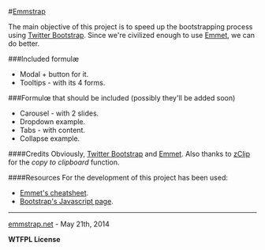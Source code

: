 #[Emmstrap](http://emmstrap.net)

The main objective of this project is to speed up the bootstrapping process using [Twitter Bootstrap](https://github.com/twbs/bootstrap). Since we're civilized enough to use [Emmet](http://emmet.io/), we can do better.

###Included formulæ

  * Modal + button for it.
  * Tooltips - with its 4 forms.

###Formulœ that should be included (possibly they'll be added soon)
  * Carousel - with 2 slides.
  * Dropdown example.
  * Tabs - with content.
  * Collapse example.

####Credits
Obviously, [Twitter Bootstrap](https://github.com/twbs/bootstrap) and [Emmet](http://emmet.io/). Also thanks to [zClip](https://github.com/patricklodder/jquery-zclip) for the _copy to clipboard_ function.

####Resources
For the development of this project has been used:

  * [Emmet's cheatsheet](http://docs.emmet.io/cheat-sheet/).
  * [Bootstrap's Javascript page](http://getbootstrap.com/javascript/).
  
_______
[emmstrap.net](emmstrap.net) - May 21th, 2014

**WTFPL License**